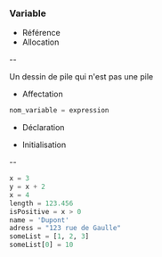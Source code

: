 ### Variable

- Référence
- Allocation

--

Un dessin de pile qui n'est pas une pile

- Affectation

```python
nom_variable = expression
```

- Déclaration

- Initialisation

--

```python
x = 3
y = x + 2
x = 4
length = 123.456
isPositive = x > 0
name = 'Dupont'
adress = "123 rue de Gaulle"
someList = [1, 2, 3]
someList[0] = 10
```
